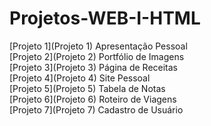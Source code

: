 # Projetos-WEB-I-HTML
[Projeto 1](Projeto 1) Apresentação Pessoal <br>
[Projeto 2](Projeto 2) Portfólio de Imagens <br>
[Projeto 3](Projeto 3) Página de Receitas <br>
[Projeto 4](Projeto 4) Site Pessoal <br>
[Projeto 5](Projeto 5) Tabela de Notas <br>
[Projeto 6](Projeto 6) Roteiro de Viagens <br>
[Projeto 7](Projeto 7) Cadastro de Usuário <br>
